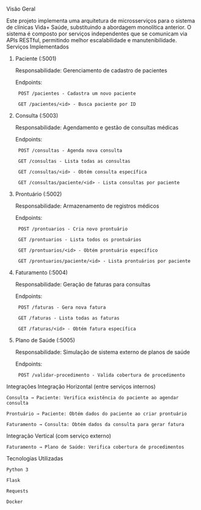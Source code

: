 Visão Geral

Este projeto implementa uma arquitetura de microsserviços para o sistema de clínicas Vida+ Saúde, substituindo a abordagem monolítica anterior. O sistema é composto por serviços independentes que se comunicam via APIs RESTful, permitindo melhor escalabilidade e manutenibilidade.
Serviços Implementados
1. Paciente (:5001)

    Responsabilidade: Gerenciamento de cadastro de pacientes

    Endpoints:

        POST /pacientes - Cadastra um novo paciente

        GET /pacientes/<id> - Busca paciente por ID

2. Consulta (:5003)

    Responsabilidade: Agendamento e gestão de consultas médicas

    Endpoints:

        POST /consultas - Agenda nova consulta 

        GET /consultas - Lista todas as consultas

        GET /consultas/<id> - Obtém consulta específica

        GET /consultas/paciente/<id> - Lista consultas por paciente

3. Prontuário (:5002)

    Responsabilidade: Armazenamento de registros médicos

    Endpoints:

        POST /prontuarios - Cria novo prontuário 

        GET /prontuarios - Lista todos os prontuários

        GET /prontuarios/<id> - Obtém prontuário específico

        GET /prontuarios/paciente/<id> - Lista prontuários por paciente

4. Faturamento (:5004)

    Responsabilidade: Geração de faturas para consultas

    Endpoints:

        POST /faturas - Gera nova fatura 

        GET /faturas - Lista todas as faturas

        GET /faturas/<id> - Obtém fatura específica

5. Plano de Saúde (:5005)

    Responsabilidade: Simulação de sistema externo de planos de saúde

    Endpoints:

        POST /validar-procedimento - Valida cobertura de procedimento

Integrações
Integração Horizontal (entre serviços internos)

    Consulta → Paciente: Verifica existência do paciente ao agendar consulta

    Prontuário → Paciente: Obtém dados do paciente ao criar prontuário

    Faturamento → Consulta: Obtém dados da consulta para gerar fatura

Integração Vertical (com serviço externo)

    Faturamento → Plano de Saúde: Verifica cobertura de procedimentos

Tecnologias Utilizadas

    Python 3

    Flask 

    Requests 

    Docker 
